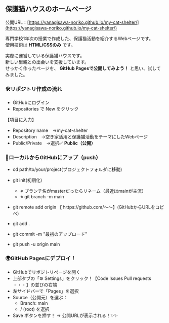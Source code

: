 ## 保護猫ハウスのホームページ
公開URL：[https://yanagisawa-noriko.github.io/my-cat-shelter/](https://yanagisawa-noriko.github.io/my-cat-shelter/)

専門学校1年次の授業で作成した、保護猫活動を紹介するWebページです。<br>
使用技術は **HTML/CSSのみ** です。

実際に運営している保護猫ハウスです。<br>
新しい里親との出会いを支援しています。<br>
せっかく作ったページを、 **GitHub Pagesで公開してみよう！** と思い、試してみました。 

### 🛠️リポジトリ作成の流れ
- GitHubにログイン
- Repositories で New をクリック<br>

【項目に入力】
- Repository name　→my-cat-shelter
- Description　→空き家活用と保護猫活動をテーマにしたWebページ
- Public/Private　→選択✅ **Public（公開）**

### 🔄ローカルからGitHubにアップ（push）
- cd path/to/your/project(プロジェクトフォルダに移動)
- git init(初期化)

  - ※ ブランチ名がmasterだったらリネーム（最近はmainが主流）<br>
  - ※ git branch -m main

- git remote add origin 【ｈttps://github.com/～～】(GitHubからURLをコピペ)
- git add .
- git commit -m "最初のアップロード"
- git push -u origin main

### 🌍GitHub Pagesにデプロイ！
- GitHubでリポジトリページを開く
- 上部タブの「⚙ Settings」をクリック！【Code Issues Pull requests ・・・】の並びの右端
- 左サイドバーで「Pages」を選択
- Source（公開元）を選ぶ：
  - Branch: main
  - / (root) を選択
- Save ボタンを押す！
→ 公開URLが表示される！✨✨
